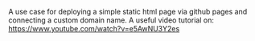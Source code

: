 A use case for deploying a simple static html page via github pages and connecting a custom domain name.
A useful video tutorial on:
https://www.youtube.com/watch?v=e5AwNU3Y2es
